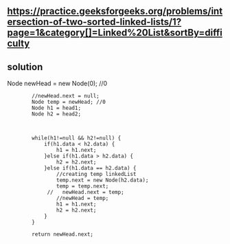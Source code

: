 ## https://practice.geeksforgeeks.org/problems/intersection-of-two-sorted-linked-lists/1?page=1&category[]=Linked%20List&sortBy=difficulty

## solution
   Node newHead = new Node(0);  //0
            
            //newHead.next = null;
            Node temp = newHead; //0
            Node h1 = head1;
            Node h2 = head2;
            
  
            
            while(h1!=null && h2!=null) {
                if(h1.data < h2.data) {
                    h1 = h1.next;
                }else if(h1.data > h2.data) {
                    h2 = h2.next;
                }else if(h1.data == h2.data) {
                    //creating temp linkedList
                    temp.next = new Node(h2.data);
                    temp = temp.next;
                 //   newHead.next = temp;
                    //newHead = temp;
                    h1 = h1.next;
                    h2 = h2.next;
                }
            }
            
            return newHead.next;